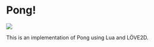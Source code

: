 # Pong!

![](https://i.gifer.com/JLx6.gif)

This is an implementation of Pong using Lua and LÖVE2D.

